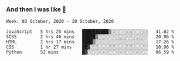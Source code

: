  ### And then I was like 🥱
<!--
**Mat2ja/Mat2ja** is a ✨ _special_ ✨ repository because its `README.md` (this file) appears on your GitHub profile.

Here are some ideas to get you started:

- 🔭 I’m currently working on ...
- 🌱 I’m currently learning ...
- 👯 I’m looking to collaborate on ...
- 🤔 I’m looking for help with ...
- 💬 Ask me about ...
- 📫 How to reach me: ...
- 😄 Pronouns: ...
- ⚡ Fun fact: ...
-->

<!--START_SECTION:waka-->
```text
Week: 03 October, 2020 - 10 October, 2020

JavaScript   5 hrs 25 mins   ██████████▒░░░░░░░░░░░░░░   41.02 % 
SCSS         2 hrs 46 mins   █████▒░░░░░░░░░░░░░░░░░░░   20.96 % 
HTML         2 hrs 17 mins   ████▒░░░░░░░░░░░░░░░░░░░░   17.26 % 
CSS          1 hr 27 mins    ██▓░░░░░░░░░░░░░░░░░░░░░░   10.96 % 
Python       52 mins         █▓░░░░░░░░░░░░░░░░░░░░░░░   06.59 % 
```
<!--END_SECTION:waka-->
